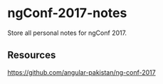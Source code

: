 # ngConf-2017-notes

Store all personal notes for ngConf 2017.

## Resources

https://github.com/angular-pakistan/ng-conf-2017

